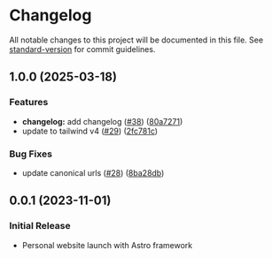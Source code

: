 # Changelog

All notable changes to this project will be documented in this file. See [standard-version](https://github.com/conventional-changelog/standard-version) for commit guidelines.

## 1.0.0 (2025-03-18)

### Features

* **changelog:** add changelog ([#38](https://github.com/martylouis/martylouis.com/issues/38)) ([80a7271](https://github.com/martylouis/martylouis.com/commit/80a72714653b655d7062bbb865fdd3a325650b52))
* update to tailwind v4 ([#29](https://github.com/martylouis/martylouis.com/issues/29)) ([2fc781c](https://github.com/martylouis/martylouis.com/commit/2fc781c1bac1b50b245e70d635339b2ff2cbde7d))

### Bug Fixes
* update canonical urls ([#28](https://github.com/martylouis/martylouis.com/issues/28)) ([8ba28db](https://github.com/martylouis/martylouis.com/commit/8ba28dbe900fcacae139c48e4c2344160d6e6894))



## 0.0.1 (2023-11-01)

### Initial Release

- Personal website launch with Astro framework
